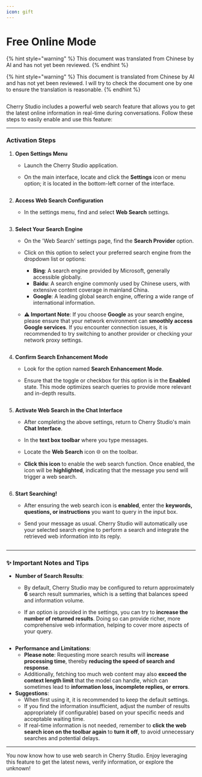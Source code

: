 ```yaml
---
icon: gift
---
```

# Free Online Mode


{% hint style="warning" %}
This document was translated from Chinese by AI and has not yet been reviewed.
{% endhint %}




{% hint style="warning" %}
This document is translated from Chinese by AI and has not yet been reviewed. I will try to check the document one by one to ensure the translation is reasonable.
{% endhint %}

<figure><img src="../.gitbook/assets/docs-readme-banner1.png" alt=""><figcaption></figcaption></figure>

Cherry Studio includes a powerful web search feature that allows you to get the latest online information in real-time during conversations. Follow these steps to easily enable and use this feature:

***

### Activation Steps

1. **Open Settings Menu**
   * Launch the Cherry Studio application.
   * On the main interface, locate and click the **Settings** icon or menu option; it is located in the bottom-left corner of the interface.

       <figure><img src="../.gitbook/assets/Pasted image 20250416182458.png" alt=""><figcaption></figcaption></figure>
2. **Access Web Search Configuration**
   * In the settings menu, find and select **Web Search** settings.

       <figure><img src="../.gitbook/assets/Pasted image 20250416182559.png" alt=""><figcaption></figcaption></figure>
3. **Select Your Search Engine**
   * On the 'Web Search' settings page, find the **Search Provider** option.
   * Click on this option to select your preferred search engine from the dropdown list or options:
     * **Bing**: A search engine provided by Microsoft, generally accessible globally.
     * **Baidu**: A search engine commonly used by Chinese users, with extensive content coverage in mainland China.
     * **Google**: A leading global search engine, offering a wide range of international information.
   * **⚠️ Important Note**: If you choose **Google** as your search engine, please ensure that your network environment can **smoothly access Google services**. If you encounter connection issues, it is recommended to try switching to another provider or checking your network proxy settings.

       <figure><img src="../.gitbook/assets/Pasted image 20250416182637.png" alt=""><figcaption></figcaption></figure>
4. **Confirm Search Enhancement Mode**
   * Look for the option named **Search Enhancement Mode**.
   * Ensure that the toggle or checkbox for this option is in the **Enabled** state. This mode optimizes search queries to provide more relevant and in-depth results.

       <figure><img src="../.gitbook/assets/Pasted image 20250416182728.png" alt=""><figcaption></figcaption></figure>
5. **Activate Web Search in the Chat Interface**
   * After completing the above settings, return to Cherry Studio's main **Chat Interface**.
   * In the **text box toolbar** where you type messages.
   * Locate the **Web Search** icon 🌐 on the toolbar.
   * **Click this icon** to enable the web search function. Once enabled, the icon will be **highlighted**, indicating that the message you send will trigger a web search.

       <figure><img src="../.gitbook/assets/Pasted image 20250416182812.png" alt=""><figcaption></figcaption></figure>
6. **Start Searching!**
   * After ensuring the web search icon is **enabled**, enter the **keywords, questions, or instructions** you want to query in the input box.
   * Send your message as usual. Cherry Studio will automatically use your selected search engine to perform a search and integrate the retrieved web information into its reply.

       <figure><img src="../.gitbook/assets/中美关税新动态.png" alt=""><figcaption></figcaption></figure>

***

### ✨ Important Notes and Tips

*   **Number of Search Results**:
    *   By default, Cherry Studio may be configured to return approximately **6** search result summaries, which is a setting that balances speed and information volume.
    *   If an option is provided in the settings, you can try to **increase the number of returned results**. Doing so can provide richer, more comprehensive web information, helping to cover more aspects of your query.

        <figure><img src="../.gitbook/assets/Pasted image 20250416184145.png" alt=""><figcaption></figcaption></figure>
*   **Performance and Limitations**:
    *   **Please note**: Requesting more search results will **increase processing time**, thereby **reducing the speed of search and response**.
    *   Additionally, fetching too much web content may also **exceed the context length limit** that the model can handle, which can sometimes lead to **information loss, incomplete replies, or errors**.
*   **Suggestions**:
    *   When first using it, it is recommended to keep the default settings.
    *   If you find the information insufficient, adjust the number of results appropriately (if configurable) based on your specific needs and acceptable waiting time.
    *   If real-time information is not needed, remember to **click the web search icon on the toolbar again** to **turn it off**, to avoid unnecessary searches and potential delays.

***

You now know how to use web search in Cherry Studio. Enjoy leveraging this feature to get the latest news, verify information, or explore the unknown!
